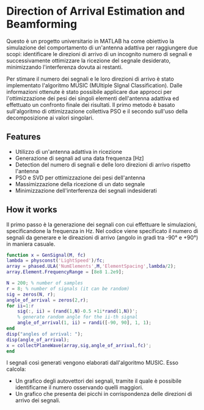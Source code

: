 # Direction of Arrival Estimation and Beamforming

Questo è un progetto universitario in MATLAB ha come obiettivo la simulazione del comportamento di un'antenna adattiva per raggiungere due scopi: identificare le direzioni di arrivo di un incognito numero di segnali e successivamente ottimizzare la ricezione del segnale desiderato, minimizzando l'interferenza dovuta ai restanti. 

Per stimare il numero dei segnali e le loro direzioni di arrivo è stato implementato l'algoritmo MUSIC (MUltiple SIgnal Classification). Dalle informazioni ottenute è stato possibile applicare due approcci per l'ottimizzazione dei pesi dei singoli elementi dell'antenna adattiva ed effettuato un confronto finale dei risultati. Il primo metodo è basato sull'algoritmo di ottimizzazione collettiva PSO e il secondo sull'uso della decomposizione ai valori singolari.  

## Features

- Utilizzo di un'antenna adattiva in ricezione
- Generazione di segnali ad una data frequenza [Hz] 
- Detection del numero di segnali e delle loro direzioni di arrivo rispetto l'antenna
- PSO e SVD per ottimizzazione dei pesi dell'antenna 
- Massimizzazione della ricezione di un dato segnale
- Minimizzazione dell'interferenza dei segnali indesiderati

## How it works 

Il primo passo è la generazione dei segnali con cui effettuare le simulazioni, specificandone la frequenza in Hz. Nel codice viene specificato il numero di segnali da generare e le direazioni di arrivo (angolo in gradi tra -90° e +90°) in maniera casuale. 

```matlab
function x = GenSignal(M, fc)
lambda = physconst('LightSpeed')/fc;
array = phased.ULA('NumElements',M,'ElementSpacing',lambda/2);
array.Element.FrequencyRange = [8e8 1.2e9]; 

N = 200; % number of samples
r = 8; % number of signals (it can be random)    
sig = zeros(N, r); 
angle_of_arrival = zeros(2,r); 
for ii=1:r 
    sig(:, ii) = (rand(1,N)-0.5 +1i*rand(1,N))';
    % generate random angle for the ii-th signal
    angle_of_arrival(1, ii) = randi([-90, 90], 1, 1); 
end
disp("angles of arrival: ");
disp(angle_of_arrival);
x = collectPlaneWave(array,sig,angle_of_arrival,fc)';
end 
```

I segnali così generati vengono elaborati dall'algoritmo MUSIC. Esso calcola:

- Un grafico degli autovettori dei segnali, tramite il quale è possibile identificarne il numero osservando quelli maggiori. 
- Un grafico che presenta dei picchi in corrispondenza delle direzioni di arrivo dei segnali. 
